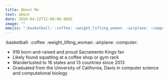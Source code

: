 ```yaml
---
title: About Me
text: about
date: 2020-04-22T12:00:00.000Z
image: ""
emojis: ":basketball: :coffee: :weight_lifting_woman: :airplane: :computer:"
---
```


<p class="emoji-text">:basketball: :coffee: :weight_lifting_woman: :airplane: :computer:</p>

- 916 born-and-raised and proud Sacramento Kings fan
- Likely found squatting at a coffee shop or gym rack
- Wanderlusted to 16 states and 13 countries since 2013
- Graduated from the University of California, Davis in computer science and computational biology